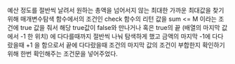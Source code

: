 예산 정도를 절반씩 날려서 원하는 총액을 넘어서지 않는 최대한 가까운 최대값을 찾기위해 매개변수탐색 함수에서의 조건인 check 함수의 리턴 값을 sum <= M 이라는 조건에 true 값을 줘서 해당 true값이 false와 만나거나 혹은 true의 끝 (배열의 마지막 값에서 -1 한 위치) 에 다다를때까지 절반씩 나눠 탐색하게 했고 금액의 마지막 -1에 다다랐을때 +1 을 함으로서 끝에 다다랐을때 조건의 마지막 값의 조건이 부합한지 확인하기 위해 한번 확인해주는 조건문을 넣어주었다.